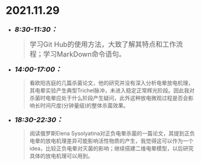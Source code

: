 # 2021.11.29
* <font size=4>__*8:30-11:30：*__</font>
    > <font size=4>学习Git Hub的使用方法，大致了解其特点和工作流程；学习MarkDown命令语句。</font>
* <font size=4>__*14:00-17:00：*__</font>
    > 看欧阳吉庭的几篇杀菌论文，他的研究并没有深入分析电晕放电机理，其电晕实验产生典型Trichel脉冲，未进入稳定正常辉光阶段。因此我对杀菌时电晕应处于什么阶段产生疑问，此外这种放电微观过程是否会影响长时间尺度(分钟量级)的整体杀菌效果。
* <font size=4>__*18:30-22:30：*__</font>
    > 阅读俄罗斯Elena Sysolyatina对正负电晕杀菌的一篇论文，其提到正负电晕的放电机理差异可能影响活性物质的产生，我觉得这可以作为一个idea，比较正负电晕对灭菌的影响；继续搭建二维电晕模型，以后研究具体的放电机理可以用到。
